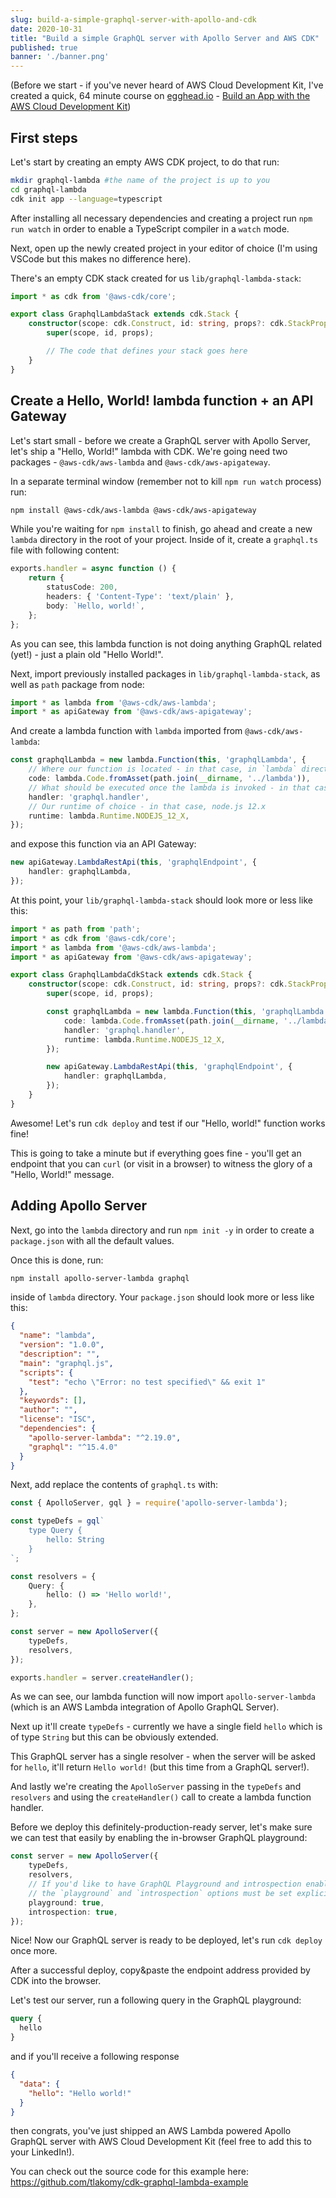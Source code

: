 ```yaml
---
slug: build-a-simple-graphql-server-with-apollo-and-cdk
date: 2020-10-31
title: "Build a simple GraphQL server with Apollo Server and AWS CDK"
published: true
banner: './banner.png'
---
```


(Before we start - if you've never heard of AWS Cloud Development Kit, I've created a quick, 64 minute course on [egghead.io](https://egghead.io/s/km6vr) - [Build an App with the AWS Cloud Development Kit](https://egghead.io/courses/build-an-app-with-the-aws-cloud-development-kit?af=6p5abz))

## First steps

Let's start by creating an empty AWS CDK project, to do that run:

```bash
mkdir graphql-lambda #the name of the project is up to you
cd graphql-lambda
cdk init app --language=typescript
```

After installing all necessary dependencies and creating a project run `npm run watch` in order to enable a TypeScript compiler in a `watch` mode.

Next, open up the newly created project in your editor of choice (I'm using VSCode but this makes no difference here).

There's an empty CDK stack created for us `lib/graphql-lambda-stack`:

```ts
import * as cdk from '@aws-cdk/core';

export class GraphqlLambdaStack extends cdk.Stack {
    constructor(scope: cdk.Construct, id: string, props?: cdk.StackProps) {
        super(scope, id, props);

        // The code that defines your stack goes here
    }
}
```

## Create a Hello, World! lambda function + an API Gateway

Let's start small - before we create a GraphQL server with Apollo Server, let's ship a "Hello, World!" lambda with CDK. We're going need two packages - `@aws-cdk/aws-lambda` and `@aws-cdk/aws-apigateway`.

In a separate terminal window (remember not to kill `npm run watch` process) run:

```bash
npm install @aws-cdk/aws-lambda @aws-cdk/aws-apigateway
```

While you're waiting for `npm install` to finish, go ahead and create a new `lambda` directory in the root of your project. Inside of it, create a `graphql.ts` file with following content:

```ts
exports.handler = async function () {
    return {
        statusCode: 200,
        headers: { 'Content-Type': 'text/plain' },
        body: `Hello, world!`,
    };
};
```

As you can see, this lambda function is not doing anything GraphQL related (yet!) - just a plain old "Hello World!".

Next, import previously installed packages in  `lib/graphql-lambda-stack`, as well as `path` package from node:

```ts
import * as lambda from '@aws-cdk/aws-lambda';
import * as apiGateway from '@aws-cdk/aws-apigateway';
```

And create a lambda function with `lambda` imported from `@aws-cdk/aws-lambda`:

```ts
const graphqlLambda = new lambda.Function(this, 'graphqlLambda', {
    // Where our function is located - in that case, in `lambda` directory at the root of our project
    code: lambda.Code.fromAsset(path.join(__dirname, '../lambda')),
    // What should be executed once the lambda is invoked - in that case, the `handler` function exported by `graphql.ts`
    handler: 'graphql.handler',
    // Our runtime of choice - in that case, node.js 12.x
    runtime: lambda.Runtime.NODEJS_12_X,
});
```

and expose this function via an API Gateway:

```ts
new apiGateway.LambdaRestApi(this, 'graphqlEndpoint', {
    handler: graphqlLambda,
});
```

At this point, your `lib/graphql-lambda-stack` should look more or less like this:

```ts
import * as path from 'path';
import * as cdk from '@aws-cdk/core';
import * as lambda from '@aws-cdk/aws-lambda';
import * as apiGateway from '@aws-cdk/aws-apigateway';

export class GraphqlLambdaCdkStack extends cdk.Stack {
    constructor(scope: cdk.Construct, id: string, props?: cdk.StackProps) {
        super(scope, id, props);

        const graphqlLambda = new lambda.Function(this, 'graphqlLambda', {
            code: lambda.Code.fromAsset(path.join(__dirname, '../lambda')),
            handler: 'graphql.handler',
            runtime: lambda.Runtime.NODEJS_12_X,
        });

        new apiGateway.LambdaRestApi(this, 'graphqlEndpoint', {
            handler: graphqlLambda,
        });
    }
}
```

Awesome! Let's run `cdk deploy` and test if our "Hello, world!" function works fine!

This is going to take a minute but if everything goes fine - you'll get an endpoint that you can `curl` (or visit in a browser) to witness the glory of a "Hello, World!" message.

## Adding Apollo Server

Next, go into the `lambda` directory and run `npm init -y` in order to create a `package.json` with all the default values.

Once this is done, run:

```bash
npm install apollo-server-lambda graphql
```

inside of `lambda` directory. Your `package.json` should look more or less like this:

```json
{
  "name": "lambda",
  "version": "1.0.0",
  "description": "",
  "main": "graphql.js",
  "scripts": {
    "test": "echo \"Error: no test specified\" && exit 1"
  },
  "keywords": [],
  "author": "",
  "license": "ISC",
  "dependencies": {
    "apollo-server-lambda": "^2.19.0",
    "graphql": "^15.4.0"
  }
}
```

Next, add replace the contents of `graphql.ts` with:

```ts
const { ApolloServer, gql } = require('apollo-server-lambda');

const typeDefs = gql`
    type Query {
        hello: String
    }
`;

const resolvers = {
    Query: {
        hello: () => 'Hello world!',
    },
};

const server = new ApolloServer({
    typeDefs,
    resolvers,
});

exports.handler = server.createHandler();
```

As we can see, our lambda function will now import `apollo-server-lambda` (which is an AWS Lambda integration of Apollo GraphQL Server). 

Next up it'll create `typeDefs` - currently we have a single field `hello` which is of type `String` but this can be obviously extended.

This GraphQL server has a single resolver - when the server will be asked for `hello`, it'll return `Hello world!` (but this time from a GraphQL server!).

And lastly we're creating the `ApolloServer` passing in the `typeDefs` and `resolvers` and using the `createHandler()` call to create a lambda function handler.

Before we deploy this definitely-production-ready server, let's make sure we can test that easily by enabling the in-browser GraphQL playground:

```ts
const server = new ApolloServer({
    typeDefs,
    resolvers,
    // If you'd like to have GraphQL Playground and introspection enabled in production,
    // the `playground` and `introspection` options must be set explicitly to `true`.
    playground: true,
    introspection: true,
});
```

Nice! Now our GraphQL server is ready to be deployed, let's run `cdk deploy` once more.

After a successful deploy, copy&paste the endpoint address provided by CDK into the browser.

Let's test our server, run a following query in the GraphQL playground:

```graphql
query {
  hello
}
```

and if you'll receive a following response

```json
{
  "data": {
    "hello": "Hello world!"
  }
}
```

then congrats, you've just shipped an AWS Lambda powered Apollo GraphQL server with AWS Cloud Development Kit (feel free to add this to your LinkedIn!).

You can check out the source code for this example here: https://github.com/tlakomy/cdk-graphql-lambda-example